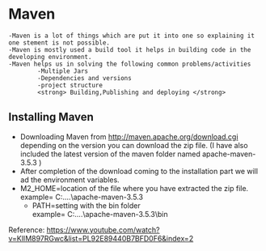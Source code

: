 # Maven
    -Maven is a lot of things which are put it into one so explaining it one stement is not possible.
    -Maven is mostly used a build tool it helps in building code in the developing environment.
    -Maven helps us in solving the following common problems/activities 
            -Multiple Jars
            -Dependencies and versions
            -project structure
            <strong> Building,Publishing and deploying </strong>

## Installing Maven
- Downloading Maven from http://maven.apache.org/download.cgi depending on the version you can download the zip file.
        (I have also included the latest version of the maven folder named apache-maven-3.5.3 )
- After completion of the download coming to the installation part we will ad the environment variables.
- M2_HOME=location of the file where you have extracted the zip file.
                    example= C:....\apache-maven-3.5.3
    * PATH=setting with the bin folder  
                    example= C:....\apache-maven-3.5.3\bin

Reference: https://www.youtube.com/watch?v=KlIM897RGwc&list=PL92E89440B7BFD0F6&index=2      